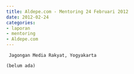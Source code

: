 ```yaml
---
title: Aldepe.com - Mentoring 24 Februari 2012 
date: 2012-02-24
categories:
- laporan
- mentoring
- Aldepe.com
---
```


     Jagongan Media Rakyat, Yogyakarta

    (belum ada)
